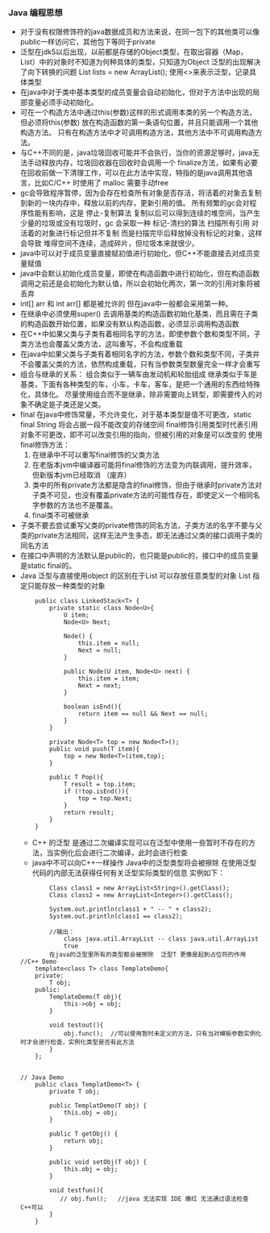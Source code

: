 ### Java 编程思想

- 对于没有权限修饰符的java数据成员和方法来说，在同一包下的其他类可以像public一样访问它，其他包下等同于private
- 泛型在jdk5以后出现，以前都是存储的Object类型，在取出容器（Map，List）中的对象时不知道为何种具体的类型，只知道为Object
  泛型的出现解决了向下转换的问题 List<Human> lists = new ArrayList<Human>(); 使用<>来表示泛型，记录具体类型
- 在java中对于类中基本类型的成员变量会自动初始化，但对于方法中出现的局部变量必须手动初始化。
- 可在一个构造方法中通过this(参数)这样的形式调用本类的另一个构造方法，但必须将this(参数) 放在构造函数的第一条语句位置，并且只能调用一个其他构造方法。
   只有在构造方法中才可调用构造方法，其他方法中不可调用构造方法。
- 与C++不同的是，java垃圾回收可能并不会执行，当你的资源足够时，java无法手动释放内存，垃圾回收器在回收时会调用一个
   finalize方法，如果有必要在回收前做一下清理工作，可以在此方法中实现，特指的是java调用其他语言，比如C/C++ 时使用了
   malloc  需要手动free 
- gc会导致程序暂停，因为会存在检查所有对象是否存活，将活着的对象去复制到新的一块内存中，释放以前的内存，更新引用的值。
   所有频繁的gc会对程序性能有影响，这是 停止-复制算法 复制以后可以得到连续的堆空间，当产生少量的垃圾或没有垃圾时，gc
   会采取一种 标记-清扫的算法  扫描所有引用 对活着的对象进行标记但并不复制  而是扫描完毕后释放掉没有标记的对象，这样会导致
   堆得空间不连续，造成碎片，但垃圾本来就很少。
- java中可以对于成员变量直接赋初值进行初始化，但C++不能直接去对成员变量赋值
- java中会默认初始化成员变量，即使在构造函数中进行初始化，但在构造函数调用之前还是会初始化为默认值，所以会初始化两次，第一次的引用对象将被丢弃
- int[] arr 和 int arr[] 都是被允许的  但在java中一般都会采用第一种。
- 在继承中必须使用super() 去调用基类的构造函数初始化基类，而且需在子类的构造函数开始位置，如果没有默认构造函数，必须显示调用构造函数
- 在C++中如果父类与子类有着相同名字的方法，即使参数个数和类型不同，子类方法也会覆盖父类方法，这叫重写，不会构成重载
- 在java中如果父类与子类有着相同名字的方法，参数个数和类型不同，子类并不会覆盖父类的方法，依然构成重载，只有当参数类型数量完全一样才会重写
- 组合与继承的关系：
	组合类似于一辆车由发动机和轮胎组成
	继承类似于车是基类，下面有各种类型的车，小车，卡车，客车，是把一个通用的东西给特殊化，具体化。
	尽量使用组合而不是继承，除非需要向上转型，即需要传入的对象不确定是子类还是父类。
- final 在java中修饰常量，不允许变化，对于基本类型是值不可更改，static final String 将会占据一段不能改变的存储空间
  final修饰引用类型时代表引用对象不可更改，即不可以改变引用的指向，但被引用的对象是可以改变的
  使用final修饰方法：
	1. 在继承中不可以重写final修饰的父类方法
	2. 在老版本jvm中编译器可能将final修饰的方法变为内联调用，提升效率，但新版本jvm已经取消 （废弃）
	3. 类中的所有private方法都是隐含的final修饰，但由于继承时private方法对子类不可见，也没有覆盖private方法的可能性存在，即使定义一个相同名字参数的方法也不是覆盖。
	4. final类不可被继承
- 子类不要去尝试重写父类的private修饰的同名方法，子类方法的名字不要与父类的private方法相同，这样无法产生多态，即无法通过父类的接口调用子类的同名方法
- 在接口中声明的方法默认是public的，也只能是public的，接口中的成员变量是static final的。
- Java 泛型与直接使用object 的区别在于List<object> 可以存放任意类型的对象 List<T> 指定只能存放一种类型的对象
```
    public class LinkedStack<T> {
        private static class Node<U>{
            U item;
            Node<U> Next;

            Node() {
                this.item = null;
                Next = null;
            }

            public Node(U item, Node<U> next) {
                this.item = item;
                Next = next;
            }

            boolean isEnd(){
                return item == null && Next == null;
            }
        }

        private Node<T> top = new Node<T>();
        public void push(T item){
            top = new Node<T>(item,top);
        }

        public T Pop(){
            T result = top.item;
            if (!top.isEnd()){
                top = top.Next;
            }
            return result;
        }
    }
```

- C++ 的泛型 是通过二次编译实现可以在泛型中使用一些暂时不存在的方法，当实例化后会进行二次编译，此时会进行检查
- java中不可以向C++一样操作 Java中的泛型类型将会被擦除 在使用泛型代码的内部无法获得任何有关泛型实际类型的信息  实例如下：
```
        Class class1 = new ArrayList<String>().getClass();
        Class class2 = new ArrayList<Integer>().getClass();

        System.out.println(class1 + " -- " + class2);
        System.out.println(class1 == class2);
        
        //输出：
            class java.util.ArrayList -- class java.util.ArrayList
            true
        在java的泛型里所有的类型都会被擦除  泛型T 更像是起到占位符的作用
//C++ Demo
    template<class T> class TemplateDemo{
    private:
        T obj;
    public:
        TemplateDemo(T obj){
            this->obj = obj;
        }

        void testout(){
            obj.func();  //可以使用暂时未定义的方法，只有当对模板参数实例化时才会进行检查，实例化类型是否有此方法
        }
    };
    
 
// Java Demo 
    public class TemplatDemo<T> {
        private T obj;

        public TemplatDemo(T obj) {
            this.obj = obj;
        }

        public T getObj() {
            return obj;
        }

        public void setObj(T obj) {
            this.obj = obj;
        }

        void testfun(){
           // obj.fun();   //java 无法实现 IDE 爆红 无法通过语法检查 C++可以
        }
    }
```
	
	